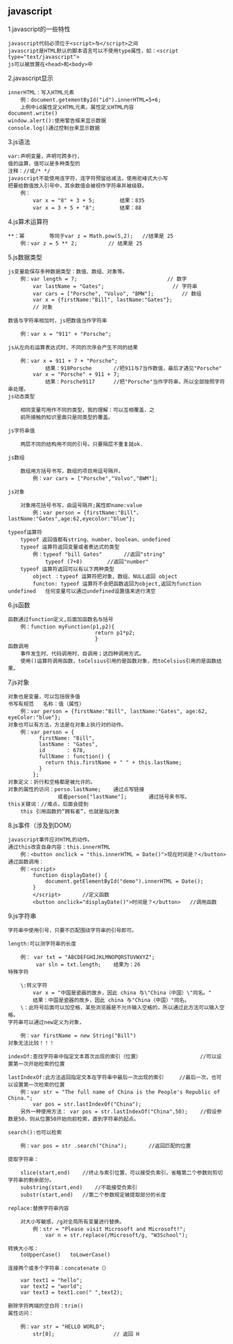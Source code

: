 ## 	javascript
1.javascript的一些特性

	javascript代码必须位于<script>与</script>之间
	javascript是HTML默认的脚本语言可以不使用type属性，如：<script type="text/javascript">
	js可以被放置在<head>和<body>中
2.javascript显示
	
	innerHTML：写入HTML元素
		例：document.getementById("id").innerHTML=5+6;
		上例中id属性定义HTML元素，属性定义HTML内容
	document.write()
	window.alert():使用警告框来显示数据
	console.log()通过控制台来显示数据
3.js语法
	
	var:声明变量，声明可跨多行，
	值的运算，值可以是多种类型的
	注释：//或/* */	
	javascript不能使用连字符，连字符预留给减法，使用驼峰式大小写
	把要给数值放入引号中，其余数值会被视作字符串并被级联。
		例：
			var x = "8" + 3 + 5;		结果：835
			var x = 3 + 5 + "8";		结果：88
4.js算术运算符
	
	**：幂		等同于var z = Math.pow(5,2);   //结果是 25
		例：var z = 5 ** 2;          // 结果是 25
5.js数据类型
	
	js变量能保存多种数据类型：数值、数组、对象等。
		例：var length = 7;                             // 数字
			var lastName = "Gates";                      // 字符串
			var cars = ["Porsche", "Volvo", "BMW"];         // 数组
			var x = {firstName:"Bill", lastName:"Gates"};    
			// 对象 
			
	数值与字符串相加时，js把数值当作字符串
		
		例：var x = "911" + "Porsche";
	
	js从左向右运算表达式时，不同的次序会产生不同的结果
		
		例：var x = 911 + 7 + "Porsche";
				结果：918Porsche		//把911与7当作数值，最后才遇见"Porsche"
			var x = "Porsche" + 911 + 7;
				结果：Porsche9117		//把"Porsche"当作字符串，所以全部按照字符串处理。
	js动态类型
		
		相同变量可用作不同的类型，我的理解：可以互相覆盖，之
		前所接触的知识里面只是同类型的覆盖。
	
	js字符串值
		
		两层不同的结构用不同的引号。只要隔层不重复就ok.
	
	js数组
		
		数组用方括号书写，数组的项目用逗号隔开。
			例：var cars = ["Porsche","Volvo","BWM"];
			
	js对象
	
		对象用花括号书写，由逗号隔开;属性即name:value
			例：var person = {firstName:"Bill"，lastName:"Gates",age:62,eyecolor:"blue"};
			
	typeof运算符
		typeof 返回值都有string、number、boolean、undefined
		typeof 运算符返回变量或者表达式的类型
			例：typeof "bill Gates"		//返回"string"
				typeof (7+8)		//返回"number"
		typeof 运算符返回可以有以下两种类型
			object ：typeof 运算符把对象、数组、NULL返回 object
			functon: typeof 运算符不会把函数返回为object,返回为function
	undefined   任何变量可以通过undefined设置值来进行清空			
6.js函数

	函数通过function定义,后面加函数名与括号
		例：function myFunction(p1,p2){
								return p1*p2;
								}
	函数调用
		事件发生时、代码调用时、自调用；这四种调用方式。
		使用()运算符调用函数，toCelsius引用的是函数对象，而toCelsius引用的是函数结果。
		
7.js对象

	对象也是变量，可以包括很多值
	书写有规范	名称：值（属性）
		例：var person = {firstName:"Bill", lastName:"Gates", age:62, eyeColor:"blue"};
	对象也可以有方法，方法是在对象上执行对的动作。
		例：var person = {
			  firstName: "Bill",
			  lastName : "Gates",
			  id       : 678,
			  fullName : function() {
				return this.firstName + " " + this.lastName;
			  }
			};
	对象定义：折行和空格都是被允许的。
	对象的属性的访问：perso.lastName;	通过点写链接
					或者person["lastName"];		通过括号来书写。
	this关键词：//难点，后面会提到
		this 引用函数的“拥有者”，也就是指对象
		
8.js事件（涉及到DOM）

	javascript事件应对HTML的动作。
	通过this改变自身内容：this.innerHTML
		例：<button onclick = "this.innerHTML = Date()">现在时间是？</button>
	通过函数调用：
		例：<script>
			function displayDate() {
				document.getElementById("demo").innerHTML = Date();
			}
			</script>		//定义函数
			<button onclick="displayDate()">时间是？</button>	//调用函数
			
9.js字符串

	字符串中使用引号，只要不匹配围绕字符串的引号即可。
	
	length:可以测字符串的长度
	
		例： var txt = "ABCDEFGHIJKLMNOPQRSTUVWXYZ";
			 var sln = txt.length;    结果为：26
	特殊字符
	
		\:转义字符
			var x = "中国是瓷器的故乡，因此 china 与\"China（中国）\"同名。"	
			结果：中国是瓷器的故乡，因此 china 与"China（中国）"同名。
		\：此符号后面可以加空格，某些浏览器是不允许输入空格的，所以通过此方法可以输入空格。
	字符串可以通过new定义为对象，
	
		例：var firstName = new String("Bill")
	对象无法比较！！！
	
	indexOf:查找字符串中指定文本首次出现的索引（位置）					//可以设置第一次开始检索的位置
	
	lastIndexOf:此方法返回指定文本在字符串中最后一次出现的索引		//最后一次，也可以设置第一次检索的位置
		例：var str = "The full name of China is the People's Republic of China.";
            var pos = str.lastIndexOf("China");
		另外一种使用方法： var pos = str.lastIndexOf("China",50);	//假设参数是50，则从位置50开始向前检索，直到字符串的起点。
		
	search():也可以检索	
	
		例：var pos = str .search("China");		//返回匹配的位置
		
	提取字符串：
	
		slice(start,end)	//终止与索引位置，可以接受负索引，省略第二个参数则剪切字符串的剩余部分。
		substring(start,end)	//不能接受负索引
		substr(start,end)	//第二个参数规定被提取部分的长度
		
	replace:替换字符串内容
	
		对大小写敏感，/g对全局所有变量进行替换。
			例：str = "Please visit Microsoft and Microsoft!";
				var n = str.replace(/Microsoft/g, "W3School");
				
	转换大小写：
	    toUpperCase()	toLowerCase()
	    
	连接两个或多个字符串：concatenate（）
	
		var text1 = "hello";
		var text2 = "world";
		var text3 = text1.con(" ",text2);
		
	删除字符两端的空白符：trim()
	属性访问：
	
		例：var str = "HELLO WORLD";
			str[0];                   // 返回 H
